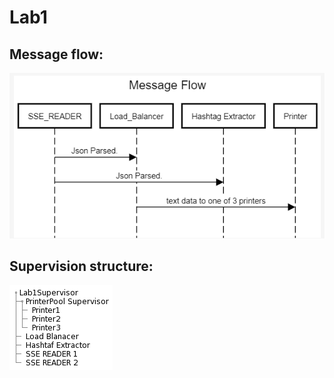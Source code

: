 # Lab1

## Message flow:  
![Screenshot](flow.png)

##  Supervision structure:  
![Screenshot](sup.png)
